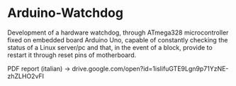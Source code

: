 # Arduino-Watchdog
Development of a hardware watchdog, through ATmega328 microcontroller fixed on embedded board Arduino Uno, capable of constantly checking the status of a Linux server/pc and that, in the event of a block, provide to restart it through reset pins of motherboard.

PDF report (italian) -> drive.google.com/open?id=1islifuGTE9Lgn9p71YzNE-zhZLHO2vFI
